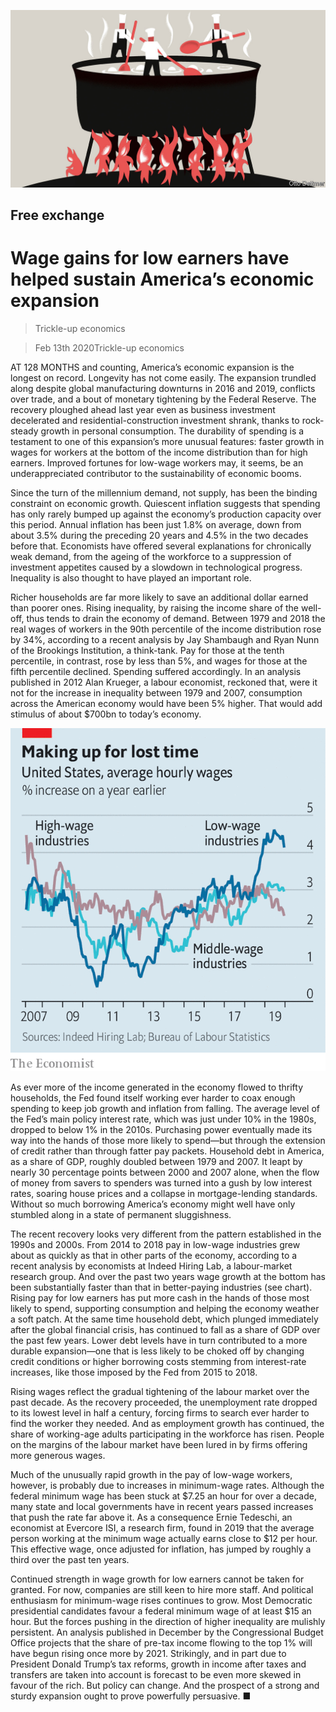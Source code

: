![](./images/20200215_FND000.jpg)

## Free exchange

# Wage gains for low earners have helped sustain America’s economic expansion

> Trickle-up economics

> Feb 13th 2020Trickle-up economics

AT 128 MONTHS and counting, America’s economic expansion is the longest on record. Longevity has not come easily. The expansion trundled along despite global manufacturing downturns in 2016 and 2019, conflicts over trade, and a bout of monetary tightening by the Federal Reserve. The recovery ploughed ahead last year even as business investment decelerated and residential-construction investment shrank, thanks to rock-steady growth in personal consumption. The durability of spending is a testament to one of this expansion’s more unusual features: faster growth in wages for workers at the bottom of the income distribution than for high earners. Improved fortunes for low-wage workers may, it seems, be an underappreciated contributor to the sustainability of economic booms.

Since the turn of the millennium demand, not supply, has been the binding constraint on economic growth. Quiescent inflation suggests that spending has only rarely bumped up against the economy’s production capacity over this period. Annual inflation has been just 1.8% on average, down from about 3.5% during the preceding 20 years and 4.5% in the two decades before that. Economists have offered several explanations for chronically weak demand, from the ageing of the workforce to a suppression of investment appetites caused by a slowdown in technological progress. Inequality is also thought to have played an important role.

Richer households are far more likely to save an additional dollar earned than poorer ones. Rising inequality, by raising the income share of the well-off, thus tends to drain the economy of demand. Between 1979 and 2018 the real wages of workers in the 90th percentile of the income distribution rose by 34%, according to a recent analysis by Jay Shambaugh and Ryan Nunn of the Brookings Institution, a think-tank. Pay for those at the tenth percentile, in contrast, rose by less than 5%, and wages for those at the fifth percentile declined. Spending suffered accordingly. In an analysis published in 2012 Alan Krueger, a labour economist, reckoned that, were it not for the increase in inequality between 1979 and 2007, consumption across the American economy would have been 5% higher. That would add stimulus of about $700bn to today’s economy.

![](./images/20200215_FNC358.png)

As ever more of the income generated in the economy flowed to thrifty households, the Fed found itself working ever harder to coax enough spending to keep job growth and inflation from falling. The average level of the Fed’s main policy interest rate, which was just under 10% in the 1980s, dropped to below 1% in the 2010s. Purchasing power eventually made its way into the hands of those more likely to spend—but through the extension of credit rather than through fatter pay packets. Household debt in America, as a share of GDP, roughly doubled between 1979 and 2007. It leapt by nearly 30 percentage points between 2000 and 2007 alone, when the flow of money from savers to spenders was turned into a gush by low interest rates, soaring house prices and a collapse in mortgage-lending standards. Without so much borrowing America’s economy might well have only stumbled along in a state of permanent sluggishness.

The recent recovery looks very different from the pattern established in the 1990s and 2000s. From 2014 to 2018 pay in low-wage industries grew about as quickly as that in other parts of the economy, according to a recent analysis by economists at Indeed Hiring Lab, a labour-market research group. And over the past two years wage growth at the bottom has been substantially faster than that in better-paying industries (see chart). Rising pay for low earners has put more cash in the hands of those most likely to spend, supporting consumption and helping the economy weather a soft patch. At the same time household debt, which plunged immediately after the global financial crisis, has continued to fall as a share of GDP over the past few years. Lower debt levels have in turn contributed to a more durable expansion—one that is less likely to be choked off by changing credit conditions or higher borrowing costs stemming from interest-rate increases, like those imposed by the Fed from 2015 to 2018.

Rising wages reflect the gradual tightening of the labour market over the past decade. As the recovery proceeded, the unemployment rate dropped to its lowest level in half a century, forcing firms to search ever harder to find the worker they needed. And as employment growth has continued, the share of working-age adults participating in the workforce has risen. People on the margins of the labour market have been lured in by firms offering more generous wages.

Much of the unusually rapid growth in the pay of low-wage workers, however, is probably due to increases in minimum-wage rates. Although the federal minimum wage has been stuck at $7.25 an hour for over a decade, many state and local governments have in recent years passed increases that push the rate far above it. As a consequence Ernie Tedeschi, an economist at Evercore ISI, a research firm, found in 2019 that the average person working at the minimum wage actually earns close to $12 per hour. This effective wage, once adjusted for inflation, has jumped by roughly a third over the past ten years.

Continued strength in wage growth for low earners cannot be taken for granted. For now, companies are still keen to hire more staff. And political enthusiasm for minimum-wage rises continues to grow. Most Democratic presidential candidates favour a federal minimum wage of at least $15 an hour. But the forces pushing in the direction of higher inequality are mulishly persistent. An analysis published in December by the Congressional Budget Office projects that the share of pre-tax income flowing to the top 1% will have begun rising once more by 2021. Strikingly, and in part due to President Donald Trump’s tax reforms, growth in income after taxes and transfers are taken into account is forecast to be even more skewed in favour of the rich. But policy can change. And the prospect of a strong and sturdy expansion ought to prove powerfully persuasive. ■